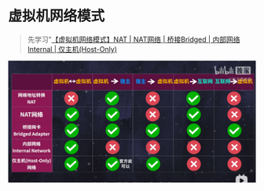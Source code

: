 # 虚拟机网络模式
> 先学习"[【虚拟机网络模式】NAT | NAT网络 | 桥接Bridged | 内部网络Internal | 仅主机(Host-Only)](../../010.LESSONS/1165217854_u2-1-192.mp4)

![wechat_2025-06-06_072406_664.png](../pics/wechat_2025-06-06_072406_664.png)